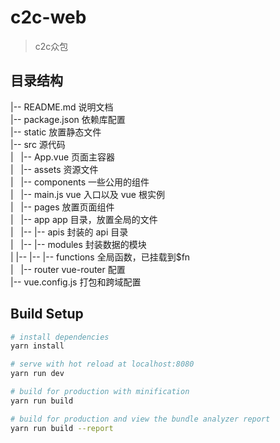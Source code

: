 # c2c-web

> c2c众包

## 目录结构

|-- README.md 说明文档<br/>
|-- package.json 依赖库配置<br/>
|-- static 放置静态文件<br/>
|-- src 源代码<br/>
|   |-- App.vue 页面主容器<br/>
|   |-- assets 资源文件<br/>
|   |-- components 一些公用的组件<br/>
|   |-- main.js vue 入口以及 vue 根实例<br/>
|   |-- pages 放置页面组件<br/>
|   |-- app app 目录，放置全局的文件<br/>
|   |-- |-- apis 封装的 api 目录<br/>
|   |-- |-- modules 封装数据的模块<br/>
|   |-- |-- |-- functions 全局函数，已挂载到$fn<br/>
|   |-- router vue-router 配置<br/>
|-- vue.config.js 打包和跨域配置<br/>

## Build Setup

``` bash
# install dependencies
yarn install

# serve with hot reload at localhost:8080
yarn run dev

# build for production with minification
yarn run build

# build for production and view the bundle analyzer report
yarn run build --report
```

